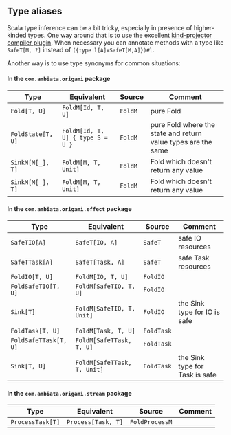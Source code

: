 ## Type aliases

Scala type inference can be a bit tricky, especially in presence of higher-kinded types. One way around that is to use the excellent [kind-projector compiler plugin](https://github.com/non/kind-projector). When necessary you can annotate methods with a type like `SafeT[M, ?]` instead of `({type l[A]=SafeT[M,A]})#l`.

Another way is to use type synonyms for common situations:

#### In the `com.ambiata.origami` package

 Type                  | Equivalent                       | Source      | Comment
 ----------------------| -------------------------------- | ----------- | ---  
 `Fold[T, U]`          | `FoldM[Id, T, U]`                | `FoldM`     | pure Fold
 `FoldState[T, U]`     | `FoldM[Id, T, U] { type S = U }` | `FoldM`     | pure Fold where the state and return value types are the same
 `SinkM[M[_], T]`      | `FoldM[M, T, Unit]`              | `FoldM`     | Fold which doesn't return any value
 `SinkM[M[_], T]`      | `FoldM[M, T, Unit]`              | `FoldM`     | Fold which doesn't return any value


#### In the `com.ambiata.origami.effect` package

 Type                  | Equivalent                       | Source         | Comment
 ----------------------| -------------------------------- | ---------------| ---  
 `SafeTIO[A]`          | `SafeT[IO, A]`                   | `SafeT`        | safe IO resources
 `SafeTTask[A]`        | `SafeT[Task, A]`                 | `SafeT`        | safe Task resources
 `FoldIO[T, U]`        | `FoldM[IO, T, U]`                | `FoldIO`       |
 `FoldSafeTIO[T, U]`   | `FoldM[SafeTIO, T, U]`           | `FoldIO`       |
 `Sink[T]`             | `FoldM[SafeTIO, T, Unit]`        | `FoldIO`       | the Sink type for IO is safe
 `FoldTask[T, U]`      | `FoldM[Task, T, U]`              | `FoldTask`     |
 `FoldSafeTTask[T, U]` | `FoldM[SafeTTask, T, U]`         | `FoldTask`     |
 `Sink[T, U]`          | `FoldM[SafeTTask, T, Unit]`      | `FoldTask`     | the Sink type for Task is safe


#### In the `com.ambiata.origami.stream` package

 Type                  | Equivalent                       | Source         | Comment
 ----------------------| -------------------------------- | ---------------| ---  
 `ProcessTask[T]`      | `Process[Task, T]`               | `FoldProcessM` |
